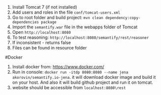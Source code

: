 
1. Install Tomcat 7 (if not installed)
2. Add users and roles in the file `conf/tomcat-users.xml`
3. Go to root folder and build project: `mvn clean dependency:copy-dependencies package`
4. Import the `semantify.war` file in the webapps folder of Tomcat
5. Open `http://localhost:8080`
6. To test reasoning: `http://localhost:8080/semantify/rest/reasoner`
7. If inconsistent - returns false
8. Files can be found in resource folder

#Docker
1. Install docker from: https://www.docker.com/
2. Run in console: `docker run -itdp 8080:8080 --name jena akorovin/semantify.io-jena`. 
it will download docker image and build it on your host. And also it will build github project and run it on tomcat.
3. website should be accessible from `localhost:8080\rest`
